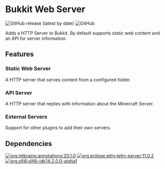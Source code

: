 # Bukkit Web Server

![GitHub release (latest by date)](https://img.shields.io/github/v/release/ph16-productions/tv.ph16.bukkitwebserver?style=for-the-badge)
![GitHub](https://img.shields.io/github/license/ph16-productions/tv.ph16.bukkitwebserver?style=for-the-badge)

Adds a HTTP Server to Bukkit. By default supports static web content and an API
for server information.

## Features

### Static Web Server

A HTTP server that serves content from a configured folder.

### API Server

A HTTP server that replies with information about the Minecraft Server.

### External Servers

Support for other plugins to add their own servers.

## Dependencies

[![org.jetbrains:annotations:20.1.0](https://img.shields.io/badge/JetBrains%20Java%20Annotations-v20.1.0-blue?style=for-the-badge)](https://search.maven.org/artifact/org.jetbrains/annotations/20.1.0/jar)
[![org.eclipse.jetty:jetty-server:11.0.2](https://img.shields.io/badge/Jetty%20%3A%3A%20Server%20Core-v11.0.2-blue?style=for-the-badge)](https://search.maven.org/artifact/org.eclipse.jetty/jetty-server/11.0.2/jar)
[![org.slf4j:slf4j-jdk14:2.0.0-alpha1](https://img.shields.io/badge/SLF4J%20JDK14%20Binding-v2.0.0--alpha1-blue?style=for-the-badge)](https://search.maven.org/artifact/org.slf4j/slf4j-jdk14/2.0.0-alpha1/jar)
